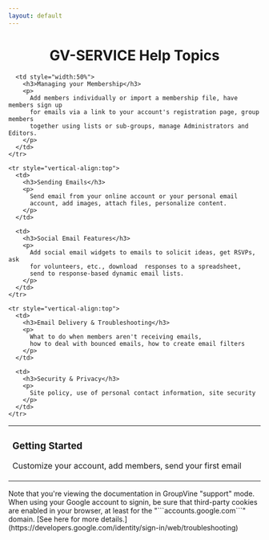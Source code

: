 ```yaml
---
layout: default
---
```


<div id="gv-service-help-topics" class="html" style="width:100%; text-align:center">
  <h1>
    GV-SERVICE Help Topics
  </h2>
</div>

<div class="html">

  <table style="width:100%">
    <tr style="vertical-align:top">
      <td style="width:50%">
        <h3>Getting Started</h3>
        <p>
          Customize your account, add members, send your first email
        </p>
      </td>

      <td style="width:50%">
        <h3>Managing your Membership</h3>
        <p>
          Add members individually or import a membership file, have members sign up 
          for emails via a link to your account's registration page, group members 
          together using lists or sub-groups, manage Administrators and Editors.
        </p>
      </td>
    </tr>

    <tr style="vertical-align:top">
      <td>
        <h3>Sending Emails</h3>
        <p>
          Send email from your online account or your personal email
          account, add images, attach files, personalize content.
        </p>
      </td>

      <td>
        <h3>Social Email Features</h3>
        <p>
          Add social email widgets to emails to solicit ideas, get RSVPs, ask 
          for volunteers, etc., download  responses to a spreadsheet, 
          send to response-based dynamic email lists.
        </p>
      </td>
    </tr>

    <tr style="vertical-align:top">
      <td>
        <h3>Email Delivery & Troubleshooting</h3>
        <p>
          What to do when members aren't receiving emails, 
          how to deal with bounced emails, how to create email filters
        </p>
      </td>

      <td>
        <h3>Security & Privacy</h3>
        <p>
          Site policy, use of personal contact information, site security
        </p>
      </td>
    </tr>
  </table>

</div>



<div class="support">
Note that you're viewing the documentation in GroupVine "support" mode.
</div>


<div class="adv">
When using your Google account to signin, be sure that third-party
cookies are enabled in your browser, at least for the
"```accounts.google.com```" domain. 
[See here for more details.](https://developers.google.com/identity/sign-in/web/troubleshooting)
</div>

